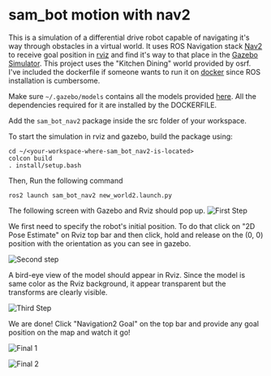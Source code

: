 # sam_bot motion with nav2
This is a simulation of a differential drive robot capable of navigating it's way through obstacles in a virtual world. It uses ROS Navigation stack [Nav2](https://navigation.ros.org/) to receive goal position in [rviz](http://wiki.ros.org/rviz) and find it's way to that place in the [Gazebo Simulator](https://gazebosim.org/home). This project uses the "Kitchen Dining" world provided by osrf. I've included the dockerfile if someone wants to run it on [docker](https://docs.docker.com/engine/install/ubuntu/) since ROS installation is cumbersome.

Make sure `~/.gazebo/models` contains all the models provided [here](https://github.com/osrf/gazebo_models). All the dependencies required for it are installed by the DOCKERFILE.

Add the `sam_bot_nav2` package inside the src folder of your workspace.

To start the simulation in rviz and gazebo, build the package using:

	cd ~/<your-workspace-where-sam_bot_nav2-is-located>
	colcon build
	. install/setup.bash

Then, Run the following command

	ros2 launch sam_bot_nav2 new_world2.launch.py

The following screen with Gazebo and Rviz should pop up.
![First Step](https://i.imgur.com/qzwgupD.png)


We first need to specify the robot's initial position. To do that click on "2D Pose Estimate" on Rviz top bar and then click, hold and release on the (0, 0) position with the orientation as you can see in gazebo.

![Second step](https://i.imgur.com/3ZFGNIY.png)


A bird-eye view of the model should appear in Rviz. Since the model is same color as the Rviz background, it appear transparent but the transforms are clearly visible.

![Third Step](https://i.imgur.com/LtKrd8v.png)


We are done! Click "Navigation2 Goal" on the top bar and provide any goal position on the map and watch it go!

![Final 1](https://i.imgur.com/2phHK0Y.png)


![Final 2](https://i.imgur.com/GM7Ocio.png)
